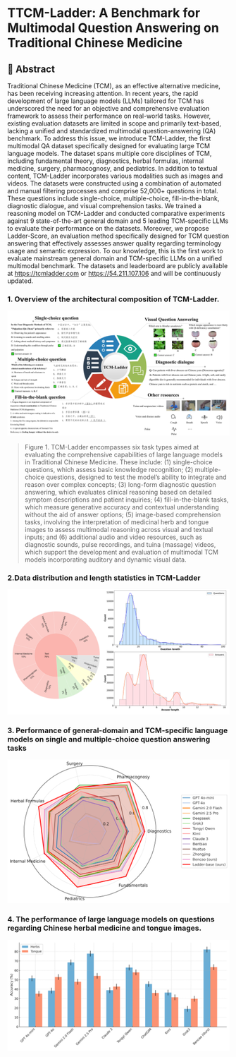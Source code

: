 # TTCM-Ladder: A Benchmark for Multimodal Question Answering on Traditional Chinese Medicine

## 📌 Abstract

Traditional Chinese Medicine (TCM), as an effective alternative medicine, has been receiving increasing attention. In recent years, the rapid development of large language models (LLMs) tailored for TCM has underscored the need for an objective and comprehensive evaluation framework to assess their performance on real-world tasks. However, existing evaluation datasets are limited in scope and primarily text-based, lacking a unified and standardized multimodal question-answering (QA) benchmark. To address this issue, we introduce TCM-Ladder, the first multimodal QA dataset specifically designed for evaluating large TCM language models. The dataset spans multiple core disciplines of TCM, including fundamental theory, diagnostics, herbal formulas, internal medicine, surgery, pharmacognosy, and pediatrics. In addition to textual content, TCM-Ladder incorporates various modalities such as images and videos. The datasets were constructed using a combination of automated and manual filtering processes and comprise 52,000+ questions in total. These questions include single-choice, multiple-choice, fill-in-the-blank, diagnostic dialogue, and visual comprehension tasks. We trained a reasoning model on TCM-Ladder and conducted comparative experiments against 9 state-of-the-art general domain and 5 leading TCM-specific LLMs to evaluate their performance on the datasets. Moreover, we propose Ladder-Score, an evaluation method specifically designed for TCM question answering that effectively assesses answer quality regarding terminology usage and semantic expression. To our knowledge, this is the first work to evaluate mainstream general domain and TCM-specific LLMs on a unified multimodal benchmark. The datasets and leaderboard are publicly available at https://tcmladder.com or https://54.211.107.106 and will be continuously updated. 

### 1. Overview of the architectural composition of TCM-Ladder.
 
![figure1](https://github.com/orangeshushu/TCM-Ladder/blob/main/Figures/Figure%201.jpg)

> Figure 1.  TCM-Ladder encompasses six task types aimed at evaluating the comprehensive capabilities of large language models in Traditional Chinese Medicine. These include: (1) single-choice questions, which assess basic knowledge recognition; (2) multiple-choice questions, designed to test the model’s ability to integrate and reason over complex concepts; (3) long-form diagnostic question answering, which evaluates clinical reasoning based on detailed symptom descriptions and patient inquiries; (4) fill-in-the-blank tasks, which measure generative accuracy and contextual understanding without the aid of answer options; (5) image-based comprehension tasks, involving the interpretation of medicinal herb and tongue images to assess multimodal reasoning across visual and textual inputs; and (6) additional audio and video resources, such as diagnostic sounds, pulse recordings, and tuina (massage) videos, which support the development and evaluation of multimodal TCM models incorporating auditory and dynamic visual data.


### 2.Data distribution and length statistics in TCM-Ladder

![distribution](https://github.com/orangeshushu/TCM-Ladder/blob/main/Figures/Figure%202.jpg)

### 3. Performance of general-domain and TCM-specific language models on single and multiple-choice question answering tasks

![Performance](https://github.com/orangeshushu/TCM-Ladder/blob/main/Figures/Figure%203.png)

### 4. The performance of large language models on questions regarding Chinese herbal medicine and tongue images.

![Performance](https://github.com/orangeshushu/TCM-Ladder/blob/main/Figures/Figure%204.png)

